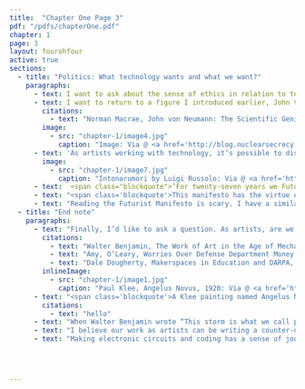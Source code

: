```yaml
---
title:  "Chapter One Page 3"
pdf: "/pdfs/chapterOne.pdf"
chapter: 1
page: 3
layout: fourohfour
active: true
sections:
  - title: "Politics: What technology wants and what we want?"
    paragraphs:
      - text: I want to ask about the sense of ethics in relation to technological progress. Development of technology is always intertwined with ethical responsibilities. Employing engineering concepts and tools for creative expression also come with ethical responsibilities. The history of computing is not only about the wonders, the genius and spectacles. In fact, early computers were a byproduct of operations research for the war. It’s important to understand computers were developed in different parts of the world at the same time. In the U.S., the most significant development involved the Manhattan project, which <a href ="https://en.wikipedia.org/wiki/Bell_Laboratories_Building_(Manhattan)">took place here </a> (at the site of SFPC) and at various research universities and government research facilities.
      - text: I want to return to a figure I introduced earlier, John Von Neumann, whose name is still credited as the architect of the Central Processing Units found in most contemporary computers. He was a highly celebrated engineer, often considered as one of the fathers of modern computing. In my perspective, he was a deeply problematic man. He may have been a scientific prodigy, but he was also a technocrat (one who tries to use technology to govern people) who unquestionably devoted his genius toward the invention of war machines. When Von Neumann worked for the government on major military assignments during and after WWII, he garnered a tremendous amount of power, especially when it came to the atomic bomb. In debating the target, Von Neumann tried to insist on Kyoto instead of Hiroshima, reasoning that its greater population and history would maximize the material and symbolic impact of atomic destruction.<span class="citation-num">6</span> This anecdote suggests he had very little empathy for humans and culture. His belief in technology and his self-righteousness along with many other men involved in the war, created the conditions for Hiroshima and Nagasaki in 1945. The atomic bombing was arguably the most horrific thing anyone has ever done, to kill so many people, so many innocent bystanders. To this day, I’m surprised the catastrophe isn’t talked about as much in the history of computing, especially when discussing operations research. People discuss machines that kill but don’t talk about those who are killed or the profound coyness of defense contractors. All computational technology in its infancy was enlisted in the service of war. 
        citations: 
          - text: "Norman Macrae, John von Neumann: The Scientific Genius Who Pioneered the Modern Computer, Game Theory, Nuclear Deterrence, and Much More (New York: Pantheon Books, 1992). Also see: <a href='http://blog.nuclearsecrecy.com/wp-content/uploads/2014/08/1945-05-02-Notes-on-the-Initial-Meeting-of-the-Target-Committee.pdf' target='_blank'>http://blog.nuclearsecrecy.com/wp-content/uploads/2014/08/1945-05-02-Notes-on-the-Initial-Meeting-of-the-Target-Committee.pdf</a>."
        image: 
          - src: "chapter-1/image4.jpg"
            caption: "Image: Via @ <a href='http://blog.nuclearsecrecy.com/2014/08/08/kyoto-misconception/' target='_blank'>Restricted Data</a>"
      - text: 'As artists working with technology, it’s possible to distance ourselves from the narratives of progress and spectacle. However, we must be cautious of technology. Technology works towards a certain kind of art. In his famous essay, “The Work of Art in the Age of Mechanical Reproduction,” Walter Benjamin directly addressed the Futurists, a group of Italian avant garde artists led by Marinetti. The Futurists and their obscure inventions are often considered early pioneers of new media artists because they actively used modern technology such as sound and films. The Futurists were vocal supporters of Italian Fascists like Mussolini, and identified as one of them. They often praised the war as <span class="italic">the</span> ultimate form of beauty. In a sense, they were trying to reinvent the world through war. Benjamin quotes the Futurist Manifesto and provides his commentary.'
        image: 
          - src: "chapter-1/image7.jpg"
            caption: "Intonarumori by Luigi Russolo: Via @ <a href='https://en.wikipedia.org/wiki/Intonarumori'>Wikipedia</a>"      
      - text:  <span class="blockquote">‘For twenty-seven years we Futurists have rebelled against the branding of war as anti-aesthetic ... Accordingly we state:... War is beautiful because it establishes man’s dominion over the subjugated machinery by means of gas masks, terrifying megaphones, flame throwers, and small tanks. War is beautiful because it initiates the dreamt-of metalization of the human body. War is beautiful because it enriches a flowering meadow with the fiery orchids of machine guns. War is beautiful because it combines the gunfire, the cannonades, the cease-fire, the scents, and the stench of putrefaction into a symphony. War is beautiful because it creates new architecture, like that of the big tanks, the geometrical formation flights, the smoke spirals from burning villages, and many others ... Poets and artists of Futurism! ... remember these principles of an aesthetics of war so that your struggle for a new literature and a new graphic art ... may be illumined by them!’</span>
      - text: "<span class='blockquote'>This manifesto has the virtue of clarity. Its formulations deserve to be accepted by dialecticians. To the latter, the aesthetics of today’s war appears as follows: If the natural utilization of productive forces is impeded by the property system, the increase in technical devices, in speed, and in the sources of energy will press for an unnatural utilization, and this is found in war. The destructiveness of war furnishes proof that society has not been mature enough to incorporate technology as its organ, that technology has not been sufficiently developed to cope with the elemental forces of society.<span class='citation-num'>7</span></span>"
      - text: "Reading the Futurist Manifesto is scary. I have a similarly uneasy feeling when I look at some new media artwork that echoes the technocratic agenda, or art that celebrates technical possibilities without careful consideration of the context.  Technology is biased towards certain forms of art; it is not neutral. I’d like to extend my argument to critique technocracy as well as 'technological solutionism,' a belief that technology will save us from our problems. Benjamin’s comment suggests progress in technology leads to a surplus of material resources but not necessarily society’s readiness to take care of the wealth and the people. Instead, society turns to abusing the products of progress into it’s own destruction. Technology does not save us. Instead, we need to save history from technology's tendency towards demise. "
  - title: "End note"
    paragraphs:
      - text: "Finally, I’d like to ask a question. As artists, are we working with technology because it is a medium available us? or are we contributing to a form of technocracy, wittingly or unwittingly? It is no surprise that many new media artists work for corporations. It is no surprise that a lot engineers cultivate creative technology work for DARPA.<span class='citation-num'>9</span> It’s no surprise that open source initiatives may have unintended consequences, or wielded in the service of malevolent aims. It’s no surprise that a lot of the push toward transparency and openness (in social network) can lead to invasion of privacy. This field that we contribute to is deeply complex and contains issues and unknown factors. How can we create work that challenges the present moment? How can our work contribute to a future that doesn’t repeat the mistakes from the past? How can we use technology for subversive purposes? I return to Walter Benjamin’s <a href='https://en.wikipedia.org/wiki/Theses_on_the_Philosophy_of_History' target='_blank'>Theses on the philosophy of history</a> for advice:"
        citations: 
          - text: "Walter Benjamin, The Work of Art in the Age of Mechanical Reproduction (1936)"
          - text: "Amy, O’Leary, Worries Over Defense Department Money for ‘Hackerspaces,’” New York Times, (New York, NY), Oct. 5, 2012, <a href='http://www.nytimes.com/2012/10/06/us/worries-over-defense-dept-money-for-hackerspaces.html' target='_blank'>http://www.nytimes.com/2012/10/06/us/worries-over-defense-dept-money-for-hackerspaces.html</a>"
          - text: "Dale Dougherty, Makerspaces in Education and DARPA, Make:, April 4, 2012, <a href='http://makezine.com/2012/04/04/makerspaces-in-education-and-darpa/' target='_blank'>http://makezine.com/2012/04/04/makerspaces-in-education-and-darpa/</a>."
        inlineImage: 
          - src: "chapter-1/image1.jpg"
            caption: "Paul Klee, Angelus Novus, 1920: Via @ <a href='https://en.wikipedia.org/wiki/Angelus_Novus'>Wikipedia</a>" 
      - text: "<span class='blockquote'>A Klee painting named Angelus Novus shows an angel looking as though he is about to move away from something he is fixedly contemplating. His eyes are staring, his mouth is open, his wings are spread. This is how one pictures the angel of history. His face is turned toward the past. Where we perceive a chain of events, he sees one single catastrophe which keeps piling wreckage upon wreckage and hurls it in front of his feet. The angel would like to stay, awaken the dead, and make whole what has been smashed. But a storm is blowing from Paradise; it has got caught in his wings with such violence that the angel can no longer close them. The storm irresistibly propels him into the future to which his back is turned, while the pile of debris before him grows skyward. This storm is what we call progress. <span class='citation-num'>10</span></span>"
        citations:
          - text: "hello"
      - text: "When Walter Benjamin wrote “This storm is what we call progress,” he was referring to the idea of perpetual ‘progress’ in Historical Materialism and the tendency to equate progress with the future. This ‘storm’ is analogous to unexamined innovation and reformation which can take the form of perpetual war. Perhaps this last sentence, “this storm is what we call progress,” asks us to invert the common perspective that we take responsibility for the past and project alternatives for the future. Instead, we may consider looking at the present with responsibility for the future and to take care of the present by addressing the past."
      - text: "I believe our work as artists can be writing a counter-narrative to mainstream media and history governed by capitalism. As artists and creative practitioners, I believe we can create a counter-narrative to reanimate unheard voices from history. Such work can be the foundation for a counter-archive, an archive that brings truth to light."
      - text: "Making electronic circuits and coding has a sense of jouissance. It’s very liberating to work with these materials in expressive manners. The kind of joy is similar to live drawing on a wall, without the boundaries, free drawing in the air. It’s a chance to transgress the discipline, the constraints within the medium, the particular complexities that it inhabits. If our art work becomes political praxis, we have a chance to write a counter-narrative to the mainstream narrative. Our work has the potential to become an independent inquiry into creating the future we want."




---
```

